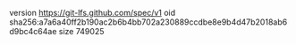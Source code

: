 version https://git-lfs.github.com/spec/v1
oid sha256:a7a6a40ff2b190ac2b6b4bb702a230889ccdbe8e9b4d47b2018ab6d9bc4c64ae
size 749025
